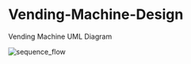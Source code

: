 # Vending-Machine-Design
Vending Machine UML Diagram

![sequence_flow](http://www.plantuml.com/plantuml/proxy?cache=no&src=https://raw.githubusercontent.com/monesign/Vending-Machine-Design/master/sequence_flow.iuml)
